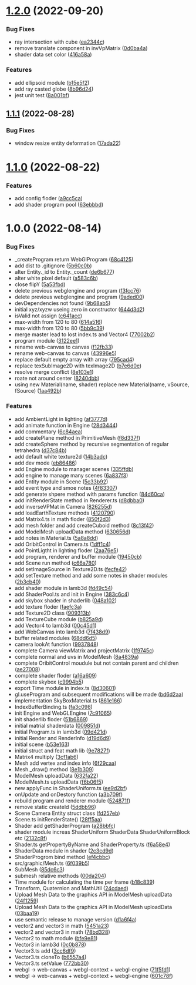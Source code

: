 # [1.2.0](https://github.com/gy1016/lamb3d/compare/v1.1.1...v1.2.0) (2022-09-20)


### Bug Fixes

* ray intersection with cube ([ea2344c](https://github.com/gy1016/lamb3d/commit/ea2344cac998da421c7f1a45a915e0e8bbc718e6))
* remove translate component in invVpMatrix ([0d0ba4a](https://github.com/gy1016/lamb3d/commit/0d0ba4a4a00d7442028171a1a75307ab5304d717))
* shader data set color ([416a58a](https://github.com/gy1016/lamb3d/commit/416a58afc5fafafadc45cab90f80f8881511d5f7))


### Features

* add ellipsoid module ([b15e5f2](https://github.com/gy1016/lamb3d/commit/b15e5f2f0e405e6290497c1c34eda7641b0cb93d))
* add ray casted globe ([8b96d24](https://github.com/gy1016/lamb3d/commit/8b96d2491d93ab3632d40337f57ded867aa17882))
* jest unit test ([8a001bf](https://github.com/gy1016/lamb3d/commit/8a001bf1735908bfa0d04e86cefc9eec2b561465))

## [1.1.1](https://github.com/gy1016/lamb3d/compare/v1.1.0...v1.1.1) (2022-08-28)


### Bug Fixes

* window resize entity deformation ([17ada22](https://github.com/gy1016/lamb3d/commit/17ada22f9ea8ac82258f5652a534b53ffabe933a))

# [1.1.0](https://github.com/gy1016/lamb3d/compare/v1.0.0...v1.1.0) (2022-08-22)


### Features

* add config floder ([a9cc5ca](https://github.com/gy1016/lamb3d/commit/a9cc5cae7343a7acf11b494a500d108f53611a27))
* add shader program pool ([63ebbbd](https://github.com/gy1016/lamb3d/commit/63ebbbd573f13a7a547a17cea1e7a31ff9144662))

# 1.0.0 (2022-08-14)


### Bug Fixes

* _createProgram return WebGlProgram ([68c4125](https://github.com/gy1016/lamb3d/commit/68c4125f8e713a4bc8ad2c8e71ca86f64caa0437))
* add dist to .gitignore ([5b60c0b](https://github.com/gy1016/lamb3d/commit/5b60c0b844b19749edb11c5dd2112dc344c4d23a))
* alter Entity._id to Entity._count ([de6b677](https://github.com/gy1016/lamb3d/commit/de6b677801f1d289b6ec42501200d28288225899))
* alter white pixel default ([a583c6b](https://github.com/gy1016/lamb3d/commit/a583c6baed7a37a6509ca6a485ce5aadc51525ca))
* close flipY ([5a53fbd](https://github.com/gy1016/lamb3d/commit/5a53fbd4f4ee7e0b90510e7ae1443071d720e3f1))
* delete previous webglengine and program ([f3fcc76](https://github.com/gy1016/lamb3d/commit/f3fcc7630488e03ae9521a7b2274dacc3384e055))
* delete previous webglengine and program ([9aded00](https://github.com/gy1016/lamb3d/commit/9aded00b0a481f09c28637830bbaa2f595705eac))
* devDependencies not found ([9b68ab5](https://github.com/gy1016/lamb3d/commit/9b68ab5157a1d8ef6658518a0930ab41c4828aa0))
* initial xyz/xyzw useing zero in constructor ([644d3d2](https://github.com/gy1016/lamb3d/commit/644d3d2b435ebc9d94df446f361af3e1d55f1fce))
* isValid not assign ([c641acc](https://github.com/gy1016/lamb3d/commit/c641accf491008064c4094a27e433f3e74335cae))
* max-width from 120 to 80 ([614a516](https://github.com/gy1016/lamb3d/commit/614a51692bb5adf61471d88dfb07317f9b67142a))
* max-width from 120 to 80 ([5bb9c39](https://github.com/gy1016/lamb3d/commit/5bb9c3984b4a270f9c55cecbbc935615b51f800c))
* merge master lead to lost index.ts and Vector4 ([77002b2](https://github.com/gy1016/lamb3d/commit/77002b2db9c8ac0b217b92e51c6b646779b533d4))
* program module ([3122ee1](https://github.com/gy1016/lamb3d/commit/3122ee1606f5b1d6904c789dd176909cbdeedd73))
* rename web-canvas to canvas ([f12fb33](https://github.com/gy1016/lamb3d/commit/f12fb330979967cb184a419db26ad058c957ab43))
* rename web-canvas to canvas ([43996e5](https://github.com/gy1016/lamb3d/commit/43996e5233aaa6dbffb0a9ee4f38878386f95a67))
* replace default empty array with array ([795cad4](https://github.com/gy1016/lamb3d/commit/795cad4f3d98e5af27922de58f0843e83e4851c2))
* replace texSubImage2D with texImage2D ([b7e6d0e](https://github.com/gy1016/lamb3d/commit/b7e6d0ec5ec926185316d4f4f78538f0fbd0cb9b))
* resolve merge conflict ([8e103e1](https://github.com/gy1016/lamb3d/commit/8e103e1de8116a744f1ae289ac6cd3b6bc8dfa32))
* roate not around center ([8240dbb](https://github.com/gy1016/lamb3d/commit/8240dbb348ca8361ad5d18bfcc5a27a0324fdc7d))
* using new Material(name, shader) replace new Material(name, vSource, fSource) ([1aa492b](https://github.com/gy1016/lamb3d/commit/1aa492b0249dd0e766e08bdc1e4ec6f4d911f9a1))


### Features

* add AmbientLight in lighting ([af3777d](https://github.com/gy1016/lamb3d/commit/af3777d7ffa366160317c7854f96ec17c93834cc))
* add animate function in Engine ([28d3444](https://github.com/gy1016/lamb3d/commit/28d3444c1d03a18b154b0ec0d3a258d3a468866a))
* add commentary ([6c84aea](https://github.com/gy1016/lamb3d/commit/6c84aea4c76f4c695a16dc2e1de6ee869eeda82c))
* add createPlane method in PrimitiveMesh ([f8d337f](https://github.com/gy1016/lamb3d/commit/f8d337f799f290f42c2266b6906f3bbd813fb61e))
* add createSphere method by recursive segmentation of regular tetrahedra ([d37c84b](https://github.com/gy1016/lamb3d/commit/d37c84b111b1e1d6d722706bdbca09d3661e20b7))
* add default white texture2d ([14b3adc](https://github.com/gy1016/lamb3d/commit/14b3adc10e6d64065b67af479698b441f2b46af6))
* add dev mode ([eb86486](https://github.com/gy1016/lamb3d/commit/eb864861d46c876999066b16f8e3d492cdadcf7d))
* add Engine module to manager scenes ([335ffdb](https://github.com/gy1016/lamb3d/commit/335ffdb13c841384a8eb444fb3c18632b4f8239d))
* add engine to manage many scenes ([6a837f3](https://github.com/gy1016/lamb3d/commit/6a837f3621871807cbbcf2332bffacad4f491f96))
* add Entity module in Scene ([5c33b92](https://github.com/gy1016/lamb3d/commit/5c33b92fc4e0c05bc0dbd7c4e94204e04a126850))
* add event type and smoe notes ([4f83307](https://github.com/gy1016/lamb3d/commit/4f83307fc54f85d7ed8f8d1d93779f44a50ce499))
* add generate shpere method with params function ([84d60ca](https://github.com/gy1016/lamb3d/commit/84d60cafca1869a425df2df72e413f96a2e4834e))
* add initRenderState method in Renderer.ts ([d8dbba0](https://github.com/gy1016/lamb3d/commit/d8dbba0eb65cb96209f15718e888c79fdd6dcc44))
* add inverseVPMat in Camera ([826255d](https://github.com/gy1016/lamb3d/commit/826255de00ad7e3db81f2230d721d9d123754a4e))
* add loadEarthTexture methods ([4120790](https://github.com/gy1016/lamb3d/commit/4120790780dfacd5e3d0755d10b3364990b67b29))
* add Matrix4.ts in math floder ([850f2d3](https://github.com/gy1016/lamb3d/commit/850f2d396740bb1d35db49f77d1401364f6cbde5))
* add mesh folder and add createCuboid method ([8c13f42](https://github.com/gy1016/lamb3d/commit/8c13f42066d8e9a9eb42cae3065cd16fcce1f3a6))
* add ModelMesh uploadData method ([630656d](https://github.com/gy1016/lamb3d/commit/630656d4aed3803a008bd0fc5ce481a4b1a6e783))
* add notes in Material.ts ([5a8a8dd](https://github.com/gy1016/lamb3d/commit/5a8a8ddc29382909220aadfc580a212715f36918))
* add OribitControl in Camera.ts ([1dff1c4](https://github.com/gy1016/lamb3d/commit/1dff1c4f449ee8970ac2fa51504d26656105cae6))
* add PointLigtht in lighting floder ([2aa76e5](https://github.com/gy1016/lamb3d/commit/2aa76e5b9bb97ccbdda720beee98550abe4bbfaf))
* add program, renderer and buffer module ([19450cb](https://github.com/gy1016/lamb3d/commit/19450cbd53f32610e78723145149709cc140bd5b))
* add Scene run method ([c66a780](https://github.com/gy1016/lamb3d/commit/c66a780f7d2d8c978d18ecb6dfef638aa9952260))
* add setImageSource in Texture2D.ts ([fecfe42](https://github.com/gy1016/lamb3d/commit/fecfe425df15c2bfe2fd9325c24b22811d59d7b8))
* add setTexture method and add some notes in shader modules ([2b3cb40](https://github.com/gy1016/lamb3d/commit/2b3cb4091114721786e2d9793bec60b2ff68a2e1))
* add shader module in lamb3d ([fd49c54](https://github.com/gy1016/lamb3d/commit/fd49c5420b78818022ce03c4c837ca11f776d984))
* add ShaderPool.ts and init in Engine ([383c6c4](https://github.com/gy1016/lamb3d/commit/383c6c470fc22c8710353e08d4afccf1a3902eda))
* add skybox shader in shaderlib ([048a102](https://github.com/gy1016/lamb3d/commit/048a102314e4e375fa5264c8ff045cf940d0ba12))
* add texture floder ([faefc3a](https://github.com/gy1016/lamb3d/commit/faefc3ac819d36fe8fe691e29d4722b5789cc9cb))
* add Texture2D class ([909313b](https://github.com/gy1016/lamb3d/commit/909313b30ff63b77770c35595759bdd7cc577d10))
* add TextureCube module ([b825a9d](https://github.com/gy1016/lamb3d/commit/b825a9df8148a22f597fd2c705b5501603429611))
* add Vector4 to lamb3d ([00c45d1](https://github.com/gy1016/lamb3d/commit/00c45d1fcfb589cd34a2a7eb9102a07f5600cb51))
* add WebCanvas into lamb3d ([7f438d9](https://github.com/gy1016/lamb3d/commit/7f438d9d8a5e97f72c92dc26ac100c732f1ddc61))
* buffer related modules ([68dd6d5](https://github.com/gy1016/lamb3d/commit/68dd6d505cc883d1dbafc5eb4ca0dd7b7d305887))
* camera lookAt function ([9937848](https://github.com/gy1016/lamb3d/commit/99378480ed0ee8821fb43561ded3b0b3f8cef8b4))
* complete Camera viewMatrix and projectMatrix ([1f9745c](https://github.com/gy1016/lamb3d/commit/1f9745c293df788787c10cdebe2a804fb5a2bc14))
* complete normal and uvs in ModelMesh ([8a4839a](https://github.com/gy1016/lamb3d/commit/8a4839a6db8d35d507b64df8129e4cb8f86e4a8b))
* complete OribitControl moudule but not contain parent and children ([ae27008](https://github.com/gy1016/lamb3d/commit/ae270089487c6e5a2297cfca070285559142dad3))
* complete shader floder ([a16a609](https://github.com/gy1016/lamb3d/commit/a16a609ea135d8133ac0d6dee8dfd95b9f8b20aa))
* complete skybox ([c9994b5](https://github.com/gy1016/lamb3d/commit/c9994b56350121ea7c9933df8b481ef4d3552717))
* export Time module in index.ts ([8d30601](https://github.com/gy1016/lamb3d/commit/8d30601a2d68d78e1de1fb6c459a34701489deff))
* gl.useProgram and subsequent modifications will be made ([bd6d2aa](https://github.com/gy1016/lamb3d/commit/bd6d2aa5f14e94c0cd9917e3e9aebb20b73cdd44))
* implementation SkyBoxMaterial.ts ([861e166](https://github.com/gy1016/lamb3d/commit/861e1660f176786e750f2d6c6e336153db2123e5))
* IndexBufferBinding.ts ([fa3c098](https://github.com/gy1016/lamb3d/commit/fa3c098a70ca93ef17ed9fdb7032e9a826c24f42))
* init Engine and WebGLEngine ([7c91065](https://github.com/gy1016/lamb3d/commit/7c9106540a9bf50a7657dddcf47a9200472cc833))
* init shaderlib floder ([51b6869](https://github.com/gy1016/lamb3d/commit/51b6869d31c755ce04a1c0031ecf52faf81f76df))
* initial matrial shaderdata ([009851d](https://github.com/gy1016/lamb3d/commit/009851d19521e2bd65579c95511f70c7ec5b6344))
* initial Program.ts in lamb3d ([09d421d](https://github.com/gy1016/lamb3d/commit/09d421d1e79683de632c3995cf48f757e18f2271))
* initial Render and RenderInfo ([d19d6d9](https://github.com/gy1016/lamb3d/commit/d19d6d9363ce4c826685db93b42ef110a8f9a232))
* initial scene ([b53e163](https://github.com/gy1016/lamb3d/commit/b53e16360405a59ae75dd534de56529be17dd74b))
* initial struct and feat math lib ([9e7827f](https://github.com/gy1016/lamb3d/commit/9e7827ff9efd945b156de6add6140d0d5fcbcb35))
* Matrix4 multiply ([3cf1ab6](https://github.com/gy1016/lamb3d/commit/3cf1ab6868f288ea4ac1f11ab56bccdea19a46b1))
* Mesh add vertex and index info ([6f29caa](https://github.com/gy1016/lamb3d/commit/6f29caacb06206efef2724a7c6ab9b9d68672908))
* Mesh._draw() method ([8e1b309](https://github.com/gy1016/lamb3d/commit/8e1b309f2f31e4988c921845e41aa0cfc29fa4d0))
* ModelMesh uploadData ([632fa22](https://github.com/gy1016/lamb3d/commit/632fa22f7ee499f645ef9e6f518a9635436e9464))
* ModelMesh.ts uploadData ([f6b06f5](https://github.com/gy1016/lamb3d/commit/f6b06f5aadb47c7f3bc84039c9a8e6605e9e4107))
* new applyFunc in ShaderUniform.ts ([ee9d2bf](https://github.com/gy1016/lamb3d/commit/ee9d2bf123a69c42c74f3e21408f3db999783904))
* onUpdate and onDestory function ([a3b709f](https://github.com/gy1016/lamb3d/commit/a3b709f7d3c147b6297dac278112e018700eb4fa))
* rebuild program and renderer module ([524871f](https://github.com/gy1016/lamb3d/commit/524871f25d47f1fb1b5ecb567c3f0243e3bbfe7a))
* remove static createId ([5ddbb96](https://github.com/gy1016/lamb3d/commit/5ddbb96156ee4c7c61c60c9bdef2c3c2f18ee3a4))
* Scene Camera Entity struct class ([fd257eb](https://github.com/gy1016/lamb3d/commit/fd257ebf1f2161da3f22902372217e8d4afe7151))
* Scene.ts initRenderState() ([28ff5aa](https://github.com/gy1016/lamb3d/commit/28ff5aa18737ca659c17d9aa2a7b8a58a70bec2b))
* Shader add getShaderProgram ([a28bbfc](https://github.com/gy1016/lamb3d/commit/a28bbfc1675e2493008991b960983f116d42be59))
* shader module increas ShaderUniform ShaderData ShaderUniformBlock etc ([2132c8f](https://github.com/gy1016/lamb3d/commit/2132c8f32b6e4fc634c0f9ad0d284dba4df623b6))
* Shader.ts getPropertyByName and ShaderProperty.ts ([f6a58e4](https://github.com/gy1016/lamb3d/commit/f6a58e48f21f2cb4e53acba2ec50adf99c376653))
* ShaderData module in shader ([2c3cd9d](https://github.com/gy1016/lamb3d/commit/2c3cd9da98866228e57a3b40369ce25533452e03))
* ShaderProgrom bind method ([ef4cbbc](https://github.com/gy1016/lamb3d/commit/ef4cbbc18a1e7c9f58f894f50f492303fd11f74b))
* src/graphic/Mesh.ts ([6f039b5](https://github.com/gy1016/lamb3d/commit/6f039b58108b02fe3830ef9b1f1c426713b8ae5e))
* SubMesh ([85dc6c3](https://github.com/gy1016/lamb3d/commit/85dc6c3b21e992124e0c9f3fdf285304c5802d2d))
* submesh relative methods ([00da204](https://github.com/gy1016/lamb3d/commit/00da2045029263c3bd7eb67f49e008dc5525c519))
* Time module for calculating the time per frame ([b18c839](https://github.com/gy1016/lamb3d/commit/b18c839a772cef7ed829b4547a998ae6b2ab72fe))
* Transform, Quaternion and MathUtil ([24cdaed](https://github.com/gy1016/lamb3d/commit/24cdaed35a9cda0b8aa1fe00dd43f3e7bf9d1ed7))
* Upload Mesh Data to the graphics API in ModelMesh uploadData ([24f1259](https://github.com/gy1016/lamb3d/commit/24f12599389351ebe19265f9c20840517c01036f))
* Upload Mesh Data to the graphics API in ModelMesh uploadData ([03baa19](https://github.com/gy1016/lamb3d/commit/03baa19cea5877b7ad155ad90241b1cf67edb913))
* use semantic release to manage version ([d1a6f4a](https://github.com/gy1016/lamb3d/commit/d1a6f4ab8f6b29d34fbcb0c0b684949663d55512))
* vector2 and vector3 in math ([5451a23](https://github.com/gy1016/lamb3d/commit/5451a235799f8e0270889d6cc0c4bbf0a2791771))
* vector2 and vector3 in math ([78bd328](https://github.com/gy1016/lamb3d/commit/78bd328831b1823ed6b86ca083726843f0a9f79f))
* Vector2 to math module ([bfe9e81](https://github.com/gy1016/lamb3d/commit/bfe9e8118139cfef26e37d14a92a903dda57a190))
* Vector3 in lamb3d ([0c0b878](https://github.com/gy1016/lamb3d/commit/0c0b878b300b24fd630f0027b9b8b29759f5aaa9))
* Vector3.ts add ([3cc6df9](https://github.com/gy1016/lamb3d/commit/3cc6df9747c929b86d0f36d9be7b6088fc5665d4))
* Vector3.ts cloneTo ([b6557a4](https://github.com/gy1016/lamb3d/commit/b6557a4dbcdb353dd3bedae29aa3bdfd9c54f7b0))
* Vector3.ts setValue ([772bb30](https://github.com/gy1016/lamb3d/commit/772bb307ff232df32d524d9253674258bcbb63b0))
* webgl -> web-canvas + webgl-context + webgl-engine ([71f5fd1](https://github.com/gy1016/lamb3d/commit/71f5fd1c60d1330900f29c37a7071f12434f1a52))
* webgl -> web-canvas + webgl-context + webgl-engine ([601c78f](https://github.com/gy1016/lamb3d/commit/601c78f71485439bb79e463ef46eb438fd462708))

